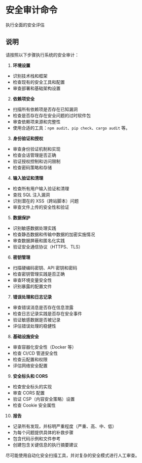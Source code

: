 # 安全审计命令

执行全面的安全评估

## 说明

请按照以下步骤执行系统的安全审计：

1. **环境设置**
- 识别技术栈和框架
- 检查现有的安全工具和配置
- 审查部署和基础架构设置

2. **依赖项安全**
- 扫描所有依赖项是否存在已知漏洞
- 检查是否存在存在安全问题的过时软件包
- 审查依赖项来源和完整性
- 使用合适的工具：`npm audit`、`pip check`、`cargo audit` 等。

3. **身份验证和授权**
- 审查身份验证机制和实现
- 检查会话管理是否正确
- 验证授权控制和访问限制
- 检查密码策略和存储

4. **输入验证和清理**
- 检查所有用户输入验证和清理
- 查找 SQL 注入漏洞
- 识别潜在的 XSS（跨站脚本）问题
- 审查文件上传的安全性和验证

5. **数据保护**
- 识别敏感数据处理实践
- 检查静态数据和传输中数据的加密实施情况
- 审查数据屏蔽和匿名化实践
- 验证安全通信协议（HTTPS、TLS）

6. **密钥管理**
- 扫描硬编码密钥、API 密钥和密码
- 检查密钥管理实践是否正确
- 审查环境变量安全性
- 识别暴露的配置文件

7. **错误处理和日志记录**
- 审查错误消息是否存在信息泄露
- 检查日志记录实践是否存在安全事件
- 验证敏感数据是否被记录
- 评估错误处理的稳健性

8. **基础设施安全**
- 审查容器化安全性（Docker 等）
- 检查 CI/CD 管道安全性
- 检查云配置和权限
- 评估网络安全配置

9. **安全标头和 CORS**
- 检查安全标头的实现
- 审查 CORS 配置
- 验证 CSP（内容安全策略）设置
- 检查 Cookie 安全属性

10. **报告**
- 记录所有发现，并标明严重程度（严重、高、中、低）
- 为每个问题提供具体的补救步骤
- 包含代码示例和文件参考
- 创建包含关键信息的执行摘要建议

尽可能使用自动化安全扫描工具，并对复杂的安全模式进行人工审查。